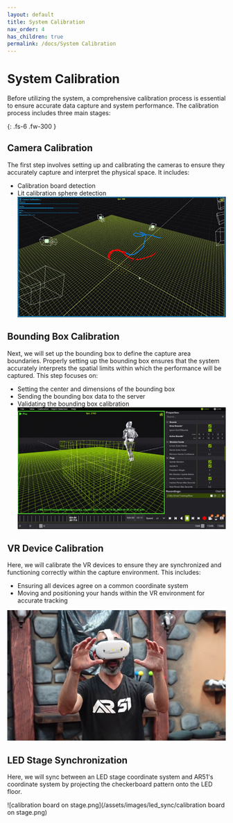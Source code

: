 ```yaml
---
layout: default
title: System Calibration
nav_order: 4
has_children: true
permalink: /docs/System Calibration
---
```


# System Calibration
Before utilizing the system, a comprehensive calibration process is essential to ensure accurate data capture and system performance. The calibration process includes three main stages:

{: .fs-6 .fw-300 }

## Camera Calibration
The first step involves setting up and calibrating the cameras to ensure they accurately capture and interpret the physical space. It includes:
* Calibration board detection
* Lit calibration sphere detection
![6.calib_sphere_path.gif](/assets/images/camera_calibration/6.calib_sphere_path.gif)

## Bounding Box Calibration
Next, we will set up the bounding box to define the capture area boundaries. Properly setting up the bounding box ensures that the system accurately interprets the spatial limits within which the performance will be captured. This step focuses on:
* Setting the center and dimensions of the bounding box
* Sending the bounding box data to the server
* Validating the bounding box calibration
![mocap studio bounds validate](/assets/images/4.3BoundingBoxCalibration/5bound_validate.gif)


## VR Device Calibration
Here, we will calibrate the VR devices to ensure they are synchronized and functioning correctly within the capture environment. This includes:
* Ensuring all devices agree on a common coordinate system
* Moving and positioning your hands within the VR environment for accurate tracking

![mocap studio bounds validate](/assets/images/device_calibration/device_calibration_showroom.png)

## LED Stage Synchronization
Here, we will sync between an LED stage coordinate system and AR51's coordinate system by projecting the checkerboard pattern onto the LED floor.

![calibration board on stage.png](/assets/images/led_sync/calibration board on stage.png)  

